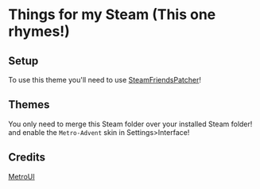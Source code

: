# Things for my Steam (This one rhymes!)

## Setup

To use this theme you'll need to use [SteamFriendsPatcher](https://github.com/PhantomGamers/SteamFriendsPatcher)!

## Themes

You only need to merge this Steam folder over your installed Steam folder! and enable the `Metro-Advent` skin in Settings>Interface!

## Credits

[MetroUI](https://metroforsteam.com/)